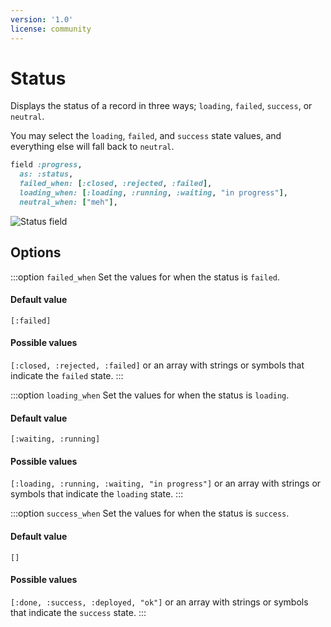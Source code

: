 ```yaml
---
version: '1.0'
license: community
---
```


# Status

Displays the status of a record in three ways; `loading`, `failed`, `success`, or `neutral`.

You may select the `loading`, `failed`, and `success` state values, and everything else will fall back to `neutral`.

```ruby
field :progress,
  as: :status,
  failed_when: [:closed, :rejected, :failed],
  loading_when: [:loading, :running, :waiting, "in progress"],
  neutral_when: ["meh"],
```

<img :src="('/assets/img/fields/status.jpg')" alt="Status field" class="border mb-4" />

## Options

:::option `failed_when`
Set the values for when the status is `failed`.

#### Default value

`[:failed]`

#### Possible values

`[:closed, :rejected, :failed]` or an array with strings or symbols that indicate the `failed` state.
:::

:::option `loading_when`
Set the values for when the status is `loading`.

#### Default value

`[:waiting, :running]`

#### Possible values

`[:loading, :running, :waiting, "in progress"]` or an array with strings or symbols that indicate the `loading` state.
:::

:::option `success_when`
Set the values for when the status is `success`.

#### Default value

`[]`

#### Possible values

`[:done, :success, :deployed, "ok"]` or an array with strings or symbols that indicate the `success` state.
:::


